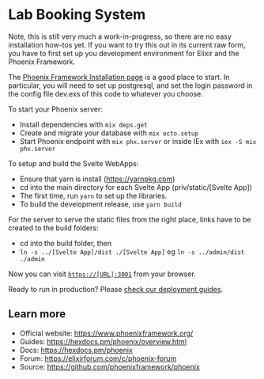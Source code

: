 # Lab Booking System

Note, this is still very much a work-in-progress, so there are no easy installation how-tos yet.  If you want to try this out in its current raw form, you have to first set up you development environment for Elixir and the Phoenix Framework.

The [Phoenix Framework Installation page](https://hexdocs.pm/phoenix/installation.html) is a good place to start.
In particular, you will need to set up postgresql, and set the login password in the config file dev.exs of this code to whatever you choose.

To start your Phoenix server:

  * Install dependencies with `mix deps.get`
  * Create and migrate your database with `mix ecto.setup`
  * Start Phoenix endpoint with `mix phx.server` or inside IEx with `iex -S mix phx.server`

To setup and build the Svelte WebApps:

  * Ensure that yarn is install (https://yarnpkg.com) 
  * cd into the main directory for each Svelte App (priv/static/[Svelte App])
  * The first time, run `yarn` to set up the libraries.
  * To build the development release, use `yarn build`

For the server to serve the static files from the right place, links have to be created to the build folders:
  * cd into the build folder, then
  * `ln -s ../[Svelte App]/dist ./[Svelte App]`  eg `ln -s ../admin/dist ./admin`

Now you can visit [`https://[URL]:3001`](https://[URL]:3001) from your browser.

Ready to run in production? Please [check our deployment guides](https://hexdocs.pm/phoenix/deployment.html).

## Learn more

  * Official website: https://www.phoenixframework.org/
  * Guides: https://hexdocs.pm/phoenix/overview.html
  * Docs: https://hexdocs.pm/phoenix
  * Forum: https://elixirforum.com/c/phoenix-forum
  * Source: https://github.com/phoenixframework/phoenix
